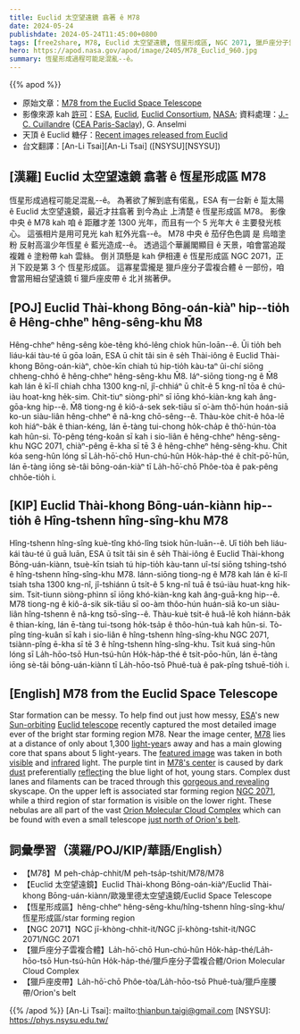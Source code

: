 ```yaml
---
title: Euclid 太空望遠鏡 翕著 ê M78
date: 2024-05-24
publishdate: 2024-05-24T11:45:00+0800
tags: [free2share, M78, Euclid 太空望遠鏡, 恆星形成區, NGC 2071, 獵戶座分子雲複合體, 獵戶座皮帶]
hero: https://apod.nasa.gov/apod/image/2405/M78_Euclid_960.jpg
summary: 恆星形成過程可能足混亂--ê。
---
```


{{% apod %}}

- 原始文章：[M78 from the Euclid Space Telescope](https://apod.nasa.gov/apod/ap240524.html)
- 影像來源 kah [許可][License3]：[ESA](https://www.esa.int/), [Euclid](https://www.esa.int/Science_Exploration/Space_Science/Euclid), [Euclid Consortium](https://www.euclid-ec.org/), [NASA](https://www.nasa.gov/); 資料處理：[J.-C. Cuillandre](https://www.cfht.hawaii.edu/~jcc/) ([CEA Paris-Saclay](https://en.wikipedia.org/wiki/CEA_Paris-Saclay)), G. Anselmi
- 天頂 ê Euclid 糖仔：[Recent images released from Euclid](https://www.esa.int/Science_Exploration/Space_Science/Euclid/ESA_s_Euclid_celebrates_first_science_with_sparkling_cosmic_views)
- 台文翻譯：[An-Li Tsai][An-Li Tsai] ([NSYSU][NSYSU])

## [漢羅] Euclid 太空望遠鏡 翕著 ê 恆星形成區 M78
恆星形成過程可能足混亂--ê。
為著欲了解到底有偌亂，ESA 有一台新 ê 踅太陽 ê Euclid 太空望遠鏡，最近才拄翕著 到今為止 上清楚 ê 恆星形成區 M78。
影像中央 ê M78 kah 咱 ê 距離才差 1300 光年，而且有一个 5 光年大 ê 主要發光核心。
這張相片是用可見光 kah 紅外光翕--ê。
M78 中央 ê 茄仔色色調 是 烏暗塗粉 反射高溫少年恆星 ê 藍光造成--ê。
透過這个華麗閣顯目 ê 天景，咱會當追蹤複雜 ê 塗粉帶 kah 雲絲。
倒爿頂懸是 kah 伊相連 ê 恆星形成區 NGC 2071，正爿下跤是第 3 个 恆星形成區。
這寡星雲攏是 獵戶座分子雲複合體 ê 一部份，咱會當用細台望遠鏡 tī 獵戶座皮帶 ê 北爿揣著伊。

## [POJ] Euclid Thài-khong Bōng-oán-kiàⁿ hip--tio̍h ê Hêng-chheⁿ hêng-sêng-khu M̄8
Hêng-chheⁿ hêng-sêng kòe-têng khó-lêng chiok hūn-loān--ê.
Ūi tio̍h beh liáu-kái tàu-té ū gōa loān, ESA ū chi̍t tâi sin ê se̍h Thài-iông ê Euclid Thài-khong Bōng-oán-kiàⁿ, chòe-kīn chiah tú hip-tio̍h kàu-taⁿ ûi-chí siōng chheng-chhó ê hêng-chheⁿ hêng-sêng-khu M̄8.
Iáⁿ-siōng tiong-ng ê M̄8 kah lán ê kī-lî chiah chha 1300 kng-nî, jî-chhiáⁿ ū chi̍t-ê 5 kng-nî tōa ê chú-iàu hoat-kng he̍k-sim.
Chit-tiuⁿ siòng-phìⁿ sī iōng khó-kiàn-kng kah âng-gōa-kng hip--ê.
M̄8 tiong-ng ê kiô-á-sek sek-tiāu sī o͘-àm thô͘-hún hoán-siā ko-un siàu-liân hêng-chheⁿ ê nâ-kng chō-sêng--ê.
Thàu-kòe chit-ê hôa-lē koh hiáⁿ-ba̍k ê thian-kéng, lán ē-tàng tui-chong ho̍k-cha̍p ê thô͘-hún-tòa kah hûn-si.
Tò-pêng téng-koân sī kah i sio-liân ê hêng-chheⁿ hêng-sêng-khu NGC 2071, chiàⁿ-pêng ē-kha sī tē 3 ê hêng-chheⁿ hêng-sêng-khu.
Chit kóa seng-hûn lóng sī La̍h-hō͘-chō Hun-chú-hûn Ho̍k-ha̍p-thé ê chi̍t-pō͘-hūn, lán ē-tàng iōng sè-tâi bōng-oán-kiàⁿ tī La̍h-hō͘-chō Phôe-tòa ê pak-pêng chhōe-tio̍h i.

## [KIP] Euclid Thài-khong Bōng-uán-kiànn hip--tio̍h ê Hîng-tshenn hîng-sîng-khu M78
Hîng-tshenn hîng-sîng kuè-tîng khó-lîng tsiok hūn-luān--ê.
Uī tio̍h beh liáu-kái tàu-té ū guā luān, ESA ū tsi̍t tâi sin ê se̍h Thài-iông ê Euclid Thài-khong Bōng-uán-kiànn, tsuè-kīn tsiah tú hip-tio̍h kàu-tann uî-tsí siōng tshing-tshó ê hîng-tshenn hîng-sîng-khu M78.
Iánn-siōng tiong-ng ê M78 kah lán ê kī-lî tsiah tsha 1300 kng-nî, jî-tshiánn ū tsi̍t-ê 5 kng-nî tuā ê tsú-iàu huat-kng hi̍k-sim.
Tsit-tiunn siòng-phìnn sī iōng khó-kiàn-kng kah âng-guā-kng hip--ê.
M78 tiong-ng ê kiô-á-sik sik-tiāu sī oo-àm thôo-hún huán-siā ko-un siàu-liân hîng-tshenn ê nâ-kng tsō-sîng--ê.
Thàu-kuè tsit-ê huâ-lē koh hiánn-ba̍k ê thian-kíng, lán ē-tàng tui-tsong ho̍k-tsa̍p ê thôo-hún-tuà kah hûn-si.
Tò-pîng tíng-kuân sī kah i sio-liân ê hîng-tshenn hîng-sîng-khu NGC 2071, tsiànn-pîng ē-kha sī tē 3 ê hîng-tshenn hîng-sîng-khu.
Tsit kuá sing-hûn lóng sī La̍h-hōo-tsō Hun-tsú-hûn Ho̍k-ha̍p-thé ê tsi̍t-pōo-hūn, lán ē-tàng iōng sè-tâi bōng-uán-kiànn tī La̍h-hōo-tsō Phuê-tuà ê pak-pîng tshuē-tio̍h i.

## [English] M78 from the Euclid Space Telescope
Star formation can be messy.
To help find out just how messy, [ESA][ESA]'s new [Sun-orbiting][Sun-orbiting] [Euclid telescope][Euclid telescope] recently captured the most detailed image ever of the bright star forming region M78.
Near the image center, [M78][M78] lies at a distance of only about 1,300 [light-year][light-year]s away and has a main glowing core that spans about 5 light-years.
The [featured image][featured image] was taken in both [visible][visible] and [infrared][infrared] light.
The purple tint in [M78's center][M78's center] is caused by dark [dust][dust] preferentially [reflect][reflect]ing the blue light of hot, young stars.
Complex dust lanes and filaments can be traced through this [gorgeous and revealing][gorgeous and revealing] skyscape.
On the upper left is associated star forming region [NGC 2071][NGC 2071], while a third region of star formation is visible on the lower right.
These nebulas are all part of the vast [Orion Molecular Cloud Complex][Orion Molecular Cloud Complex] which can be found with even a small telescope [just north of Orion's belt][just north of Orion's belt].

## 詞彙學習（漢羅/POJ/KIP/華語/English）
- 【M78】M peh-cha̍p-chhit/M peh-tsa̍p-tshit/M78/M78
- 【Euclid 太空望遠鏡】Euclid Thài-khong Bōng-oán-kiàⁿ/Euclid Thài-khong Bōng-uán-kiànn/歐幾里德太空望遠鏡/Euclid Space Telescope
- 【恆星形成區】hêng-chheⁿ hêng-sêng-khu/hîng-tshenn hîng-sîng-khu/恆星形成區/star forming region
- 【NGC 2071】NGC jī-khòng-chhit-it/NGC jī-khòng-tshit-it/NGC 2071/NGC 2071
- 【獵戶座分子雲複合體】La̍h-hō͘-chō Hun-chú-hûn Ho̍k-ha̍p-thé/La̍h-hōo-tsō Hun-tsú-hûn Ho̍k-ha̍p-thé/獵戶座分子雲複合體/Orion Molecular Cloud Complex
- 【獵戶座皮帶】La̍h-hō͘-chō Phôe-tòa/La̍h-hōo-tsō Phuê-tuà/獵戶座腰帶/Orion's belt

{{% /apod %}}
[An-Li Tsai]: mailto:thianbun.taigi@gmail.com
[NSYSU]: https://phys.nsysu.edu.tw/

[copyright]: https://apod.nasa.gov/apod/fap/lib/about_apod.html#srapply
[License3]: https://creativecommons.org/licenses/by/3.0/
[License2]:https://creativecommons.org/licenses/by-nc-nd/2.0/

[ESA]:https://www.esa.int
[Sun-orbiting]:https://sci.esa.int/web/euclid/-/29537-the-second-lagrangian-point-l2
[Euclid telescope]:https://www.esa.int/Science_Exploration/Space_Science/Euclid
[M78]:https://apod.nasa.gov/apod/ap210121.html
[light-year]:https://spaceplace.nasa.gov/light-year/
[featured image]:https://www.esa.int/ESA_Multimedia/Images/2024/05/Euclid_s_new_image_of_star-forming_region_Messier_78
[visible]:https://science.nasa.gov/ems/09_visiblelight/
[infrared]:https://science.nasa.gov/ems/07_infraredwaves/
[M78's center]:https://apod.nasa.gov/apod/ap170124.html
[dust]:https://astronomy.swin.edu.au/cosmos/D/Dust+Grain
[reflect]:https://en.wikipedia.org/wiki/Reflection_nebula
[gorgeous and revealing]:https://i.imgflip.com/eyvnj.jpg
[NGC 2071]:https://en.wikipedia.org/wiki/NGC_2071
[Orion Molecular Cloud Complex]:https://en.wikipedia.org/wiki/Orion_molecular_cloud_complex
[just north of Orion's belt]:https://apod.nasa.gov/apod/ap150316.html
